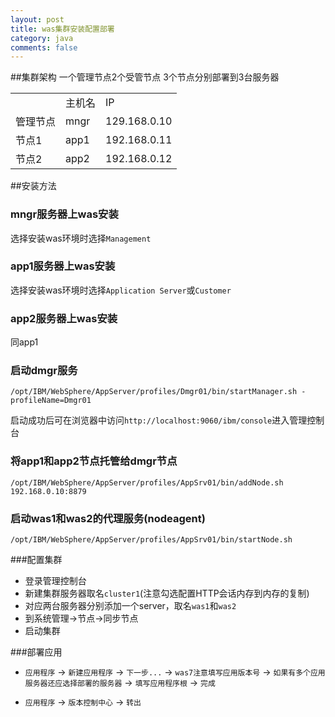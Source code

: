 ```yaml
---
layout: post
title: was集群安装配置部署
category: java
comments: false
---
```


##集群架构
一个管理节点2个受管节点
3个节点分别部署到3台服务器

<table>
<tr>
<td></td>
<td>主机名</td>
<td>IP</td>
</tr>
<tr>
<td>管理节点</td>
<td>mngr</td>
<td>129.168.0.10</td>
</tr>
<tr>
<td>节点1</td>
<td>app1</td>
<td>192.168.0.11</td>
</tr>
<tr>
<td>节点2</td>
<td>app2</td>
<td>192.168.0.12</td>
</tr>
</table>

##安装方法

### mngr服务器上was安装
选择安装was环境时选择`Management`
### app1服务器上was安装
选择安装was环境时选择`Application Server`或`Customer`
### app2服务器上was安装
同app1

### 启动dmgr服务

```
/opt/IBM/WebSphere/AppServer/profiles/Dmgr01/bin/startManager.sh -profileName=Dmgr01
```

启动成功后可在浏览器中访问`http://localhost:9060/ibm/console`进入管理控制台

### 将app1和app2节点托管给dmgr节点

```
/opt/IBM/WebSphere/AppServer/profiles/AppSrv01/bin/addNode.sh 192.168.0.10:8879
```

### 启动was1和was2的代理服务(nodeagent)

```
/opt/IBM/WebSphere/AppServer/profiles/AppSrv01/bin/startNode.sh
```

###配置集群

+ 登录管理控制台
+ 新建集群服务器取名`cluster1`(注意勾选配置HTTP会话内存到内存的复制)
+ 对应两台服务器分别添加一个server，取名`was1`和`was2`
+ 到系统管理->节点->同步节点
+ 启动集群

###部署应用

+ `应用程序` -> `新建应用程序` -> `下一步...` -> `was7注意填写应用版本号` -> `如果有多个应用服务器还应选择部署的服务器` -> `填写应用程序根` -> `完成`

+ `应用程序` -> `版本控制中心` -> `转出`
